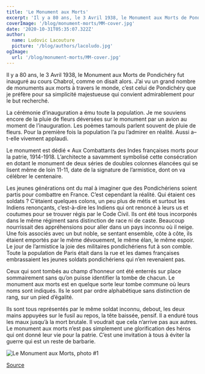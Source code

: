 ```yaml
---
title: 'Le Monument aux Morts'
excerpt: 'Il y a 80 ans, le 3 Avril 1938, le Monument aux Morts de Pondichéry fut inauguré au cours Chabrol, comme on disait alors. J’ai vu un grand nombre de monuments aux morts à travers le monde, c’est celui de Pondichéry que je préfère pour sa simplicité majestueuse qui convient admirablement pour le but recherché.'
coverImage: '/blog/monument-morts/MM-cover.jpg'
date: '2020-10-31T05:35:07.322Z'
author:
  name: Ludovic Lacouture
  picture: '/blog/authors/lacoludo.jpg'
ogImage:
  url: '/blog/monument-morts/MM-cover.jpg'
---
```


Il y a 80 ans, le 3 Avril 1938, le Monument aux Morts de Pondichéry fut inauguré au cours Chabrol, comme on disait alors. J’ai vu un grand nombre de monuments aux morts à travers le monde, c’est celui de Pondichéry que je préfère pour sa simplicité majestueuse qui convient admirablement pour le but recherché.

La cérémonie d’inauguration a ému toute la population. Je me souviens encore de la pluie de fleurs déversées sur le monument par un avion au moment de l’inauguration. Les poèmes tamouls parlent souvent de pluie de fleurs. Pour la première fois la population l’a pu l’admirer en réalité. Aussi a–t-elle vivement applaudi.

Le monument est dédié « Aux Combattants des Indes françaises morts pour la patrie, 1914-1918. L’architecte a savamment symbolisé cette consécration en dotant le monument de deux séries de doubles colonnes élancées qui se lisent même de loin 11-11, date de la signature de l’armistice, dont on va célébrer le centenaire.

Les jeunes générations ont du mal à imaginer que des Pondichériens soient partis pour combattre en France. C’est cependant la réalité. Qui étaient ces soldats ? C’étaient quelques colons, un peu plus de métis et surtout les Indiens renonçants, c’est-à-dire les Indiens qui ont renoncé à leurs us et coutumes pour se trouver régis par le Code Civil. Ils ont été tous incorporés dans le même régiment sans distinction de race ni de caste. Beaucoup nourrissait des appréhensions pour aller dans un pays inconnu où il neige. Une fois associés avec un but noble, se sentant ensemble, côte à côte, ils étaient emportés par le même dévouement, le même élan, le même espoir. Le jour de l’armistice la joie des militaires pondichériens fut à son comble. Toute la population de Paris était dans la rue et les dames françaises embrassaient les jeunes soldats pondichériens qui n’en revenaient pas.

Ceux qui sont tombés au champ d’honneur ont été enterrés sur place sommairement sans qu’on puisse identifier la tombe de chacun. Le monument aux morts est en quelque sorte leur tombe commune où leurs noms sont indiqués. Ils le sont par ordre alphabétique sans distinction de rang, sur un pied d’égalité.

Ils sont tous représentés par le même soldat inconnu, debout, les deux mains appuyées sur le fusil au repos, la tête baissée, pensif. Il a enduré tous les maux jusqu’à la mort brutale. Il voudrait que cela n’arrive pas aux autres. Le monument aux morts n’est pas simplement une glorification des héros qui ont donné leur vie pour la patrie. C’est une invitation à tous à éviter la guerre qui est un reste de barbarie.

![Le Monument aux Morts, photo #1](/blog/monument-morts/MM-1.jpg)

[Source](http://cidif2.go1.cc/index.php/essais/11137-le-monument-aux-morts)
